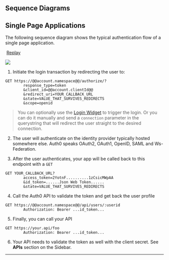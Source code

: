 ## Sequence Diagrams

## Single Page Applications

The following sequence diagram shows the typical authentication flow of a single page application.

<i class="icon icon-play"></i>&nbsp;<a href="javascript:$('#implicit').attr('src', $('#implicit').attr('src'))">Replay</a>

<img id="implicit" src="img/implicit-diagram.gif">

1. Initiate the login transaction by redirecting the user to:

  <pre style="word-wrap:break-word"><code>GET https://@@account.namespace@@/authorize/?
        response_type=token
        &client_id=@@account.clientId@@
        &redirect_uri=YOUR_CALLBACK_URL
        &state=VALUE_THAT_SURVIVES_REDIRECTS
        &scope=openid</code></pre>

  > You can optionally use the [Login Widget](login-widget2) to trigger the login. Or you can do it manually and send a `connection` parameter in the querystring that will redirect the user straight to the desired connection.
  
2. The user will authenticate on the identity provider typically hosted somewhere else. Auth0 speaks OAuth2, OAuth1, OpenID, SAML and Ws-Federation.

3. After the user authenticates, your app will be called back to this endpoint with a `GET`

  <pre style="word-wrap:break-word"><code>GET YOUR_CALLBACK_URL?
        access_token=2YotnF..........1zCsicMWpAA
        &id_token=......Json Web Token......
        &state=VALUE_THAT_SURVIVES_REDIRECTS</code></pre>
  
4. Call the Auth0 API to validate the token and get back the user profile

  <pre style="word-wrap:break-word"><code>GET https://@@account.namespace@@/api/users/:userid
        Authorization: Bearer ...id_token...</code></pre>

5. Finally, you can call your API

  <pre style="word-wrap:break-word"><code>GET https://your.api/foo
        Authorization: Bearer ...id_token...</code></pre>

6. Your API needs to validate the token as well with the client secret. See **APIs** section on the Sidebar.

----